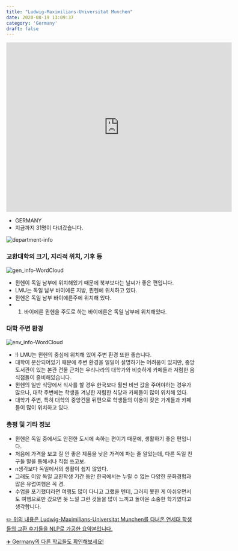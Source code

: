 ```yaml
---
title: "Ludwig-Maximilians-Universitat Munchen"
date: 2020-08-19 13:09:37
category: 'Germany'
draft: false
---
```


<iframe
width="600"
height="450"
frameborder="0" style="border:0"
src="https://www.google.com/maps/embed/v1/place?key=AIzaSyC9e1AME-pVmWC4hBpFdu5S4dKzyepa3HQ&q=Ludwig-Maximilians-Universitat+Munchen&center=48.1483061,11.5729663&zoom=14" allowfullscreen>
</iframe>

* GERMANY
* 지금까지 31명이 다녀갔습니다. 

![department-info](../plots/DE000008.png)
### 교환대학의 크기, 지리적 위치, 기후 등
![gen_info-WordCloud](../univ_wordclouds_okt/gen_info/DE000008_gen_info_okt.png)

* 뮌헨이 독일 남부에 위치해있기 때문에 북부보다는 날씨가 좋은 편입니다.
* LMU는 독일 남부 바이에른 지방, 뮌헨에 위치하고 있다.
* 뮌헨은 독일 남부 바이에른주에 위치해 있다.
* 1. 바이에른 뮌헨을 주도로 하는 바이에른은 독일 남부에 위치해있다.


### 대학 주변 환경

![env_info-WordCloud](../univ_wordclouds_okt/env_info/DE000008_env_info_okt.png)

* !) LMU는 뮌헨의 중심에 위치해 있어 주변 환경 또한 좋습니다.
* 대학이 분산되어있기 때문에 주변 환경을 일일이 설명하기는 어려움이 있지만, 중앙 도서관이 있는 본관 건물 근처는 우리나라의 대학가와 비슷하게 카페들과 저렴한 음식점들이 즐비해있습니다.
* 뮌헨의 일반 식당에서 식사를 할 경우 한국보다 훨씬 비싼 값을 주어야하는 경우가 많으나, 대학 주변에는 학생을 겨냥한 저렴한 식당과 카페들이 많이 위치해 있다.
* 대학가 주변, 특히 대학의 중앙건물 뒤편으로 학생들의 이용이 잦은 가게들과 카페들이 많이 위치하고 있다.


### 총평 및 기타 정보 
* 뮌헨은 독일 중에서도 안전한 도시에 속하는 편이기 때문에, 생활하기 좋은 편입니다.
* 처음에 가격을 보고 질 안 좋은 제품을 낮은 가격에 파는 줄 알았는데, 다른 독일 친구들 말을 통해서나 직접 쓰고보.
* n생각보다 독일에서의 생활이 쉽지 않았다.
* 그래도 이양 독일 교환학생 기간 동안 한국에서는 누릴 수 없는 다양한 문화경험과 많은 유럽여행은 꼭 경.
* 수업을 포기했더라면 여행도 많이 다니고 그랬을 텐데, 그러지 못한 게 아쉬우면서도 여행으로만 갔으면 못 느낄 그런 것들을 많이 느끼고 돌아온 소중한 학기였다고 생각합니다.


[✏️ 위의 내용은 Ludwig-Maximilians-Universitat Munchen를 다녀온 연세대 학생들의 교환 후기들을 NLP로 가공한 요약본입니다.](http://oia.yonsei.ac.kr/partner/expReport.asp?ucode=DE000008&bgbn=A)

[✈️ Germany의 다른 학교들도 확인해보세요!](https://yonsei-exchange.netlify.app/?category=Germany)
